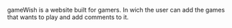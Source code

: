 gameWish is a website built for gamers. In wich the user can add the games that wants to play and add comments to it.
 
 
